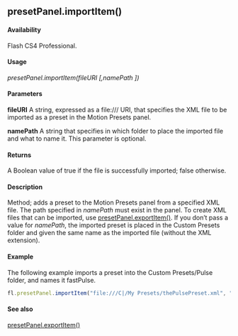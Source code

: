 ## presetPanel.importItem()

#### Availability

Flash CS4 Professional.

#### Usage

*presetPanel.importItem(fileURI [,namePath ])*

#### Parameters

**fileURI** A string, expressed as a file:/// URI, that specifies the XML file to be imported as a preset in the Motion Presets panel.

**namePath** A string that specifies in which folder to place the imported file and what to name it. This parameter is optional.

#### Returns

A Boolean value of true if the file is successfully imported; false otherwise.

#### Description

Method; adds a preset to the Motion Presets panel from a specified XML file. The path specified in *namePath* must exist in the panel.
To create XML files that can be imported, use [presetPanel.exportItem()](../presetPanel_object/presetPane5.md).
If you don’t pass a value for *namePath*, the imported preset is placed in the Custom Presets folder and given the same name as the imported file (without the XML extension).

#### Example

The following example imports a preset into the Custom Presets/Pulse folder, and names it fastPulse.

```javascript
fl.presetPanel.importItem("file:///C|/My Presets/thePulsePreset.xml", "Custom Presets/Pulse/fastPulse");

```
#### See also

[presetPanel.exportItem()](../presetPanel_object/presetPane5.md)
